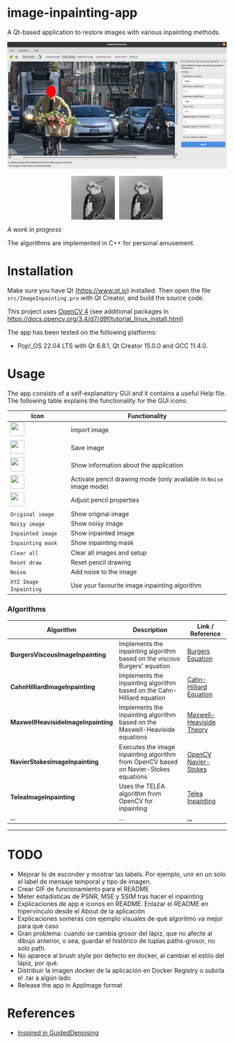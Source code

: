 # image-inpainting-app
A Qt-based application to restore images with various inpainting methods.

<p align="center">
  <img src="./assets/app_main.png" alt="Application main window" title="Application main window" />
</p>

<div style="display: flex; justify-content: center; gap: 10px;">
  <img src="./assets/bird.png" alt="bird" title="bird" style="max-width: 100px;" />
  <img src="./assets/bald_bird.png" alt="bald_bird" title="bald_bird" style="max-width: 100px;" />
</div>

_A work in progress_

The algorithms are implemented in C++ for personal amusement.

# Installation

Make sure you have Qt (https://www.qt.io) installed. Then open the file ```src/ImageInpainting.pro``` with Qt Creator, and build the source code. 

This project uses [OpenCV 4](https://github.com/opencv/opencv/tree/4.10.0) (see additional packages in https://docs.opencv.org/3.4/d7/d9f/tutorial_linux_install.html)

The app has been tested on the following platforms:

* Pop!_OS 22.04 LTS with Qt 6.8.1, Qt Creator 15.0.0 and GCC 11.4.0.

# Usage

The app consists of a self-explanatory GUI and it contains a useful Help file. The following table explains the functionality for the GUI icons:

| Icon | Functionality |
|---------- | ---------- |
| <img src="./src/ImageInpainting/icons/open.ico" width="32" height="32"> | Import image |
| <img src="./src/ImageInpainting/icons/save.ico" width="32" height="32"> | Save image |
| <img src="./src/ImageInpainting/icons/about.ico" width="32" height="32"> | Show information about the application |
| <img src="./src/ImageInpainting/icons/pencil.ico" width="32" height="32"> | Activate pencil drawing mode (only available in `Noise` image mode) |
| <img src="./src/ImageInpainting/icons/pencil_color.ico" width="32" height="32"> | Adjust pencil properties |
| `Original image` | Show original image |
| `Noisy image` | Show noisy image |
| `Inpainted image` | Show inpainted image |
| `Inpainting mask` | Show inpainting mask |
| `Clear all` | Clear all images and setup |
| `Reset draw` | Reset pencil drawing |
| `Noise` | Add noise to the image |
| `XYZ Image Inpainting` | Use your favourite image inpainting algorithm |

### Algorithms

| Algorithm | Description | Link / Reference |
|-----------|-------------|---------------------|
| **BurgersViscousImageInpainting** | Implements the inpainting algorithm based on the viscous Burgers' equation | [Burgers Equation](https://arxiv.org/abs/2412.11946) |
| **CahnHilliardImageInpainting** | Implements the inpainting algorithm based on the Cahn-Hilliard equation  | [Cahn-Hilliard Equation](https://arxiv.org/abs/2412.11946) |
| **MaxwellHeavisideImageInpainting** | Implements the inpainting algorithm based on the Maxwell-Heaviside equations | [Maxwell-Heaviside Theory](https://arxiv.org/abs/2412.11946) |
| **NavierStokesImageInpainting** | Executes the image inpainting algorithm from OpenCV based on Navier-Stokes equations | [OpenCV Navier-Stokes](https://docs.opencv.org/3.4/d7/d8b/group__photo__inpaint.html#gga8c5f15883bd34d2537cb56526df2b5d6a05e763003a805e6c11c673a9f4ba7d07) |
| **TeleaImageInpainting** | Uses the TELEA algorithm from OpenCV for inpainting | [Telea Inpainting](https://docs.opencv.org/3.4/d7/d8b/group__photo__inpaint.html#gga8c5f15883bd34d2537cb56526df2b5d6a892824c38e258feb5e72f308a358d52e) |
| **...** | ... | [...]() |

---
# TODO
* Mejorar lo de esconder y mostrar las labels. Por ejemplo, unir en un solo el label de mensaje temporal y tipo de imagen.
* Crear GIF de funcionamiento para el README
* Meter estadísticas de PSNR, MSE y SSIM tras hacer el inpainting
* Explicaciones de app e iconos en README. Enlazar el README en hipervínculo desde el About de la aplicación
* Explicaciones someras con ejemplo visuales de qué algoritmo va mejor para qué caso
* Gran problema: cuando se cambia grosor del lápiz, que no afecte al dibujo anterior, o sea, guardar el histórico de tuplas paths-grosor, no solo path.
* No aparece al brush style por defecto en docker, al cambiar el estilo del lápiz, por qué. 
* Distribuir la imagen docker de la aplicación en Docker Registry o subirla el .tar a algún lado
* Release the app in AppImage format 

# References
* [Inspired in GuidedDenoising](https://github.com/bldeng/GuidedDenoising)
